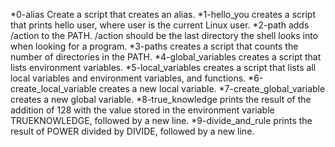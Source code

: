 *0-alias Create a script that creates an alias.
*1-hello_you creates a script that prints hello user, where user is the current Linux user.
*2-path adds /action to the PATH. /action should be the last directory the shell looks into when looking for a program.
*3-paths creates a script that counts the number of directories in the PATH.
*4-global_variables creates a script that lists environment variables.
*5-local_variables creates a script that lists all local variables and environment variables, and functions.
*6-create_local_variable creates a new local variable.
*7-create_global_variable creates a new global variable.
*8-true_knowledge prints the result of the addition of 128 with the value stored in the environment variable TRUEKNOWLEDGE, followed by a new line.
*9-divide_and_rule prints the result of POWER divided by DIVIDE, followed by a new line.
